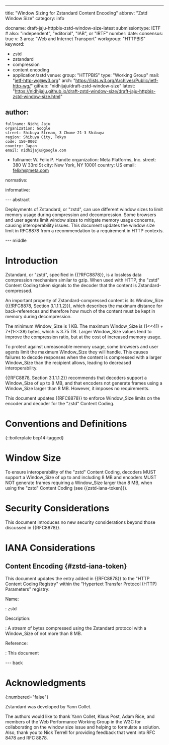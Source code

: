 ---
title: "Window Sizing for Zstandard Content Encoding"
abbrev: "Zstd Window Size"
category: info

docname: draft-jaju-httpbis-zstd-window-size-latest
submissiontype: IETF  # also: "independent", "editorial", "IAB", or "IRTF"
number:
date:
consensus: true
v: 3
area: "Web and Internet Transport"
workgroup: "HTTPBIS"
keyword:
 - zstd
 - zstandard
 - compression
 - content encoding
 - application/zstd
venue:
  group: "HTTPBIS"
  type: "Working Group"
  mail: "ietf-http-wg@w3.org"
  arch: "https://lists.w3.org/Archives/Public/ietf-http-wg/"
  github: "nidhijaju/draft-zstd-window-size"
  latest: "https://nidhijaju.github.io/draft-zstd-window-size/draft-jaju-httpbis-zstd-window-size.html"

author:
 -
    fullname: Nidhi Jaju
    organization: Google
    street: Shibuya Stream, 3 Chome-21-3 Shibuya
    region: Shibuya City, Tokyo
    code: 150-0002
    country: Japan
    email: nidhijaju@google.com
 -
    fullname: W. Felix P. Handte
    organization: Meta Platforms, Inc.
    street: 380 W 33rd St
    city: New York, NY 10001
    country: US
    email: felixh@meta.com

normative:

informative:


--- abstract

Deployments of Zstandard, or "zstd", can use different window sizes to limit
memory usage during compression and decompression. Some browsers and user
agents limit window sizes to mitigate memory usage concerns, causing
interoperability issues. This document updates the window size limit in RFC8878
from a recommendation to a requirement in HTTP contexts.


--- middle

# Introduction

Zstandard, or "zstd", specified in {{?RFC8878}}, is a lossless data compression
mechanism similar to gzip. When used with HTTP, the "zstd" Content Coding
token signals to the decoder that the content is Zstandard-compressed.

An important property of Zstandard-compressed content is its Window_Size
({{!RFC8878, Section 3.1.1.1.2}}), which describes the maximum distance for
back-references and therefore how much of the content must be kept in memory
during decompression.

The minimum Window_Size is 1 KB. The maximum Window_Size is
(1<<41) + 7*(1<<38) bytes, which is 3.75 TB. Larger Window_Size values tend
to improve the compression ratio, but at the cost of increased memory usage.

To protect against unreasonable memory usage, some browsers and user agents
limit the maximum Window_Size they will handle. This causes failures to decode
responses when the content is compressed with a larger Window_Size than the
recipient allows, leading to decreased interoperability.

{{!RFC8878, Section 3.1.1.1.2}} recommends that decoders support a Window_Size
of up to 8 MB, and that encoders not generate frames using a Window_Size larger
than 8 MB. However, it imposes no requirements.

This document updates {{RFC8878}} to enforce Window_Size limits on the encoder
and decoder for the "zstd" Content Coding.


# Conventions and Definitions

{::boilerplate bcp14-tagged}

# Window Size

To ensure interoperability of the "zstd" Content Coding, decoders MUST support
a Window_Size of up to and including 8 MB and encoders MUST NOT generate frames
requiring a Window_Size larger than 8 MB, when using the "zstd" Content Coding
(see {{zstd-iana-token}}).

# Security Considerations

This document introduces no new security considerations beyond those discussed
in {{RFC8878}}.

# IANA Considerations

## Content Encoding {#zstd-iana-token}

This document updates the entry added in {{RFC8878}} to the "HTTP Content
Coding Registry" within the "Hypertext Transfer Protocol (HTTP) Parameters"
registry:

Name:

: zstd

Description:

: A stream of bytes compressed using the Zstandard protocol with a Window_Size
  of not more than 8 MB.

Reference:

: This document


--- back

# Acknowledgments
{:numbered="false"}

Zstandard was developed by Yann Collet.

The authors would like to thank Yann Collet, Klaus Post, Adam Rice, and members
of the Web Performance Working Group in the W3C for collaborating on the window
size issue and helping to formulate a solution. Also, thank you to Nick Terrell
for providing feedback that went into RFC 8478 and RFC 8878.

